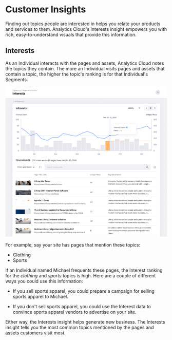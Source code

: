 # Customer Insights [](id=customer-insights)

Finding out topics people are interested in helps you relate your products and
services to them. Analytics Cloud's Interests insight empowers you with rich,
easy-to-understand visuals that provide this information. 

## Interests [](id=interests)

As an Individual interacts with the pages and assets, Analytics Cloud notes the
topics they contain. The more an Individual visits pages and assets that contain
a topic, the higher the topic's ranking is for that Individual's Segments. 

![Figure 1: Clicking on an Interest topic for a Segment (or Individual) shows a histogram of the Segment's interaction with pages and assets mentioning the topic. In this figure, *Intranets* is the selected topic. Clicking on a histogram point shows the pages and assets viewed during that time period.](../../images/interests-insight.png)

For example, say your site has pages that mention these topics:

- Clothing
- Sports

If an Individual named Michael frequents these pages, the Interest ranking for
the *clothing* and *sports* topics is high. Here are a couple of different ways
you could use this information:

- If you sell sports apparel, you could prepare a campaign for selling sports 
  apparel to Michael.

- If you don't sell sports apparel, you could use the Interest data to convince 
  sports apparel vendors to advertise on your site.

Either way, the Interests insight helps generate new business. The Interests
insight tells you the most common topics mentioned by the pages and assets
customers visit most. 

